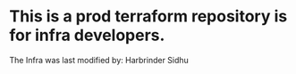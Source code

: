 # This is a prod terraform repository is for infra developers. 

The Infra was last modified by: Harbrinder Sidhu
